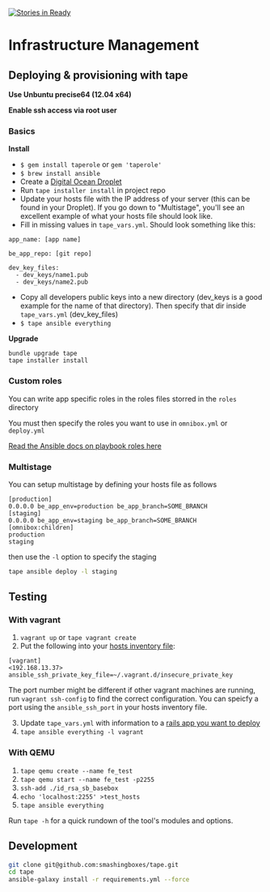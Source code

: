 [![Stories in Ready](https://badge.waffle.io/smashingboxes/taperole.png?label=ready&title=Ready)](https://waffle.io/smashingboxes/tape)
# Infrastructure Management

## Deploying & provisioning with tape
**Use Unbuntu precise64 (12.04 x64)** 

**Enable ssh access via root user**

### Basics

**Install**

* `$ gem install taperole` or `gem 'taperole'`
* `$ brew install ansible`
* Create a [Digital Ocean Droplet](https://www.digitalocean.com/)
* Run `tape installer install` in project repo
* Update your hosts file with the IP address of your server (this can be found in your Droplet). If you go down to "Multistage", you'll see an excellent example of what your hosts file should look like.
* Fill in missing values in `tape_vars.yml`. Should look something like this:
```
app_name: [app name]

be_app_repo: [git repo]

dev_key_files:
  - dev_keys/name1.pub
  - dev_keys/name2.pub
```
* Copy all developers public keys into a new directory (dev_keys is a good example for the name of that directory). Then specify that dir inside `tape_vars.yml` (dev_key_files)
* `$ tape ansible everything`

**Upgrade**

```
bundle upgrade tape
tape installer install
```

### Custom roles
You can write app specific roles in the roles files storred in the `roles` directory

You must then specify the roles you want to use in `omnibox.yml` or `deploy.yml`

[Read the Ansible docs on playbook roles here](http://docs.ansible.com/playbooks_roles.html)

### Multistage
You can setup multistage by defining your hosts file as follows

```
[production]
0.0.0.0 be_app_env=production be_app_branch=SOME_BRANCH
[staging]
0.0.0.0 be_app_env=staging be_app_branch=SOME_BRANCH
[omnibox:children]
production
staging
```

then use the `-l` option to specify the staging

```sh
tape ansible deploy -l staging
```

## Testing
### With vagrant


1. `vagrant up` or `tape vagrant create`
2. Put the following into your [hosts inventory file](http://docs.ansible.com/intro_inventory.html):

```
[vagrant]
<192.168.13.37> ansible_ssh_private_key_file=~/.vagrant.d/insecure_private_key
```

The port number might be different if other vagrant machines are running, run `vagrant ssh-config`  to find the correct configuration.
You can speicfy a port using the `ansible_ssh_port` in your hosts inventory file.

3. Update `tape_vars.yml` with information to a [rails app you want to deploy](https://github.com/BrandonMathis/vanilla-rails-app)
4. `tape ansible everything -l vagrant`


### With QEMU

1. `tape qemu create --name fe_test`
2. `tape qemu start --name fe_test -p2255`
3. `ssh-add ./id_rsa_sb_basebox`
4. `echo 'localhost:2255' >test_hosts`
5. `tape ansible everything`

Run `tape -h` for a quick rundown of the tool's modules and options.

## Development

```sh
git clone git@github.com:smashingboxes/tape.git
cd tape
ansible-galaxy install -r requirements.yml --force
```
